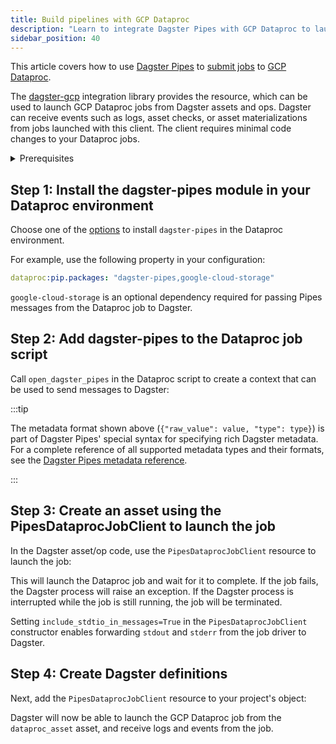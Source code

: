 ```yaml
---
title: Build pipelines with GCP Dataproc
description: "Learn to integrate Dagster Pipes with GCP Dataproc to launch external code from Dagster assets."
sidebar_position: 40
---
```


This article covers how to use [Dagster Pipes](/guides/build/external-pipelines/) to [submit jobs](https://cloud.google.com/dataproc/docs/guides/submit-job) to [GCP Dataproc](https://cloud.google.com/dataproc).

The [dagster-gcp](/api/libraries/dagster-gcp) integration library provides the <PyObject section="libraries" module="dagster_gcp" object="pipes.PipesDataprocJobClient" /> resource, which can be used to launch GCP Dataproc jobs from Dagster assets and ops. Dagster can receive events such as logs, asset checks, or asset materializations from jobs launched with this client. The client requires minimal code changes to your Dataproc jobs.


<details>
  <summary>Prerequisites</summary>

    - **In the Dagster environment**, you'll need to:

      - Install the following packages:

          ```shell
          pip install dagster dagster-webserver 'dagster-gcp[dataproc]'
          ```

          Refer to the [Dagster installation guide](/getting-started/installation) for more info.

      - **Configure GCP authentication for applications**. If you don't have this set up already, refer to the [GCP authentication guide](https://cloud.google.com/docs/authentication/gcloud).

    - **In GCP**, you'll need:

      - An existing project with a Dataproc cluster.
      - Prepared infrastructure such as GCS buckets, IAM roles, and other resources required for your Dataproc job.

</details>

## Step 1: Install the dagster-pipes module in your Dataproc environment

Choose one of the [options](https://cloud.google.com/dataproc/docs/tutorials/python-configuration) to install `dagster-pipes` in the Dataproc environment.

For example, use the following property in your configuration:

```yaml
dataproc:pip.packages: "dagster-pipes,google-cloud-storage"
```

`google-cloud-storage` is an optional dependency required for passing Pipes messages from the Dataproc job to Dagster.


## Step 2: Add dagster-pipes to the Dataproc job script

Call `open_dagster_pipes` in the Dataproc script to create a context that can be used to send messages to Dagster:

<CodeExample path="docs_snippets/docs_snippets/guides/dagster/dagster_pipes/gcp/dataproc_job/script.py" />

:::tip

The metadata format shown above (`{"raw_value": value, "type": type}`) is part of Dagster Pipes' special syntax for specifying rich Dagster metadata. For a complete reference of all supported metadata types and their formats, see the [Dagster Pipes metadata reference](/guides/build/external-pipelines/using-dagster-pipes/reference#passing-rich-metadata-to-dagster).

:::

## Step 3: Create an asset using the PipesDataprocJobClient to launch the job

In the Dagster asset/op code, use the `PipesDataprocJobClient` resource to launch the job:

<CodeExample path="docs_snippets/docs_snippets/guides/dagster/dagster_pipes/gcp/dataproc_job/dagster_code.py" startAfter="start_asset_marker" endBefore="end_asset_marker" />

This will launch the Dataproc job and wait for it to complete. If the job fails, the Dagster process will raise an exception. If the Dagster process is interrupted while the job is still running, the job will be terminated.

Setting `include_stdtio_in_messages=True` in the `PipesDataprocJobClient` constructor enables forwarding `stdout` and `stderr` from the job driver to Dagster.

## Step 4: Create Dagster definitions

Next, add the `PipesDataprocJobClient` resource to your project's <PyObject section="definitions" module="dagster" object="Definitions" /> object:

<CodeExample path="docs_snippets/docs_snippets/guides/dagster/dagster_pipes/gcp/dataproc_job/dagster_code.py" startAfter="start_definitions_marker" endBefore="end_definitions_marker" />

Dagster will now be able to launch the GCP Dataproc job from the `dataproc_asset` asset, and receive logs and events from the job.
